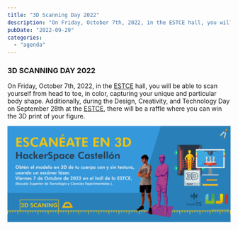 ```yaml
---
title: "3D Scanning Day 2022"
description: "On Friday, October 7th, 2022, in the ESTCE hall, you will be able to scan yourself from head to toe, in color, capturing your unique and particular body shape."
pubDate: "2022-09-29"
categories: 
  - "agenda"
---
```


### 3D SCANNING DAY 2022

On Friday, October 7th, 2022, in the [ESTCE](https://www.google.es/maps/place/Escuela+Superior+de+Tecnologia+I+Ciencias+Experimentales,+Avenguda+Avenida+de+Vicente+Sos+Baynat,+12006+Castell%C3%B3n+de+la+Plana,+Castell%C3%B3n/@39.9926864,-0.0678504,19z/data=!3m1!4b1!4m5!3m4!1s0xd5ffe0f98be12e9:0x4e7634c2c3b978b7!8m2!3d39.9926854!4d-0.0673032?shorturl=1) hall, you will be able to scan yourself from head to toe, in color, capturing your unique and particular body shape. Additionally, during the Design, Creativity, and Technology Day on September 28th at the [ESTCE](https://www.google.es/maps/place/Escuela+Superior+de+Tecnologia+I+Ciencias+Experimentales,+Avenguda+Avenida+de+Vicente+Sos+Baynat,+12006+Castell%C3%B3n+de+la+Plana,+Castell%C3%B3n/@39.9926864,-0.0678504,19z/data=!3m1!4b1!4m5!3m4!1s0xd5ffe0f98be12e9:0x4e7634c2c3b978b7!8m2!3d39.9926854!4d-0.0673032?shorturl=1), there will be a raffle where you can win the 3D print of your figure.

 ![](images/BannerEscaneate3D-1024x450.png)
